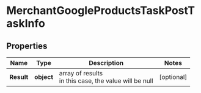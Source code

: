 # MerchantGoogleProductsTaskPostTaskInfo


## Properties

| Name | Type | Description | Notes |
|------------ | ------------- | ------------- | -------------|
**Result** | **object** | array of results<br>in this case, the value will be null |[optional]|